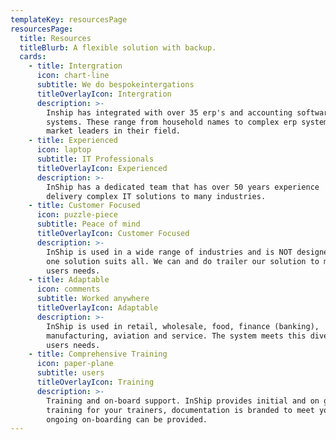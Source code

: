 ```yaml
---
templateKey: resourcesPage
resourcesPage:
  title: Resources
  titleBlurb: A flexible solution with backup.
  cards:
    - title: Intergration
      icon: chart-line
      subtitle: We do bespokeintergations
      titleOverlayIcon: Intergration
      description: >-
        Inship has integrated with over 35 erp's and accounting software
        systems. These range from household names to complex erp systems that are
        market leaders in their field.
    - title: Experienced
      icon: laptop
      subtitle: IT Professionals
      titleOverlayIcon: Experienced
      description: >-
        InShip has a dedicated team that has over 50 years experience
        delivery complex IT solutions to many industries.
    - title: Customer Focused
      icon: puzzle-piece
      subtitle: Peace of mind
      titleOverlayIcon: Customer Focused
      description: >-
        InShip is used in a wide range of industries and is NOT designed as a
        one solution suits all. We can and do trailer our solution to meet your
        users needs.
    - title: Adaptable
      icon: comments
      subtitle: Worked anywhere
      titleOverlayIcon: Adaptable
      description: >-
        InShip is used in retail, wholesale, food, finance (banking),
        manufacturing, aviation and service. The system meets this diverse group of
        users needs.
    - title: Comprehensive Training
      icon: paper-plane
      subtitle: users
      titleOverlayIcon: Training
      description: >-
        Training and on-board support. InShip provides initial and on going
        training for your trainers, documentation is branded to meet you needs and
        ongoing on-boarding can be provided.
---
```

